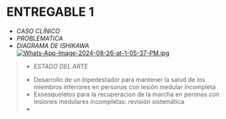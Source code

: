 # ENTREGABLE 1
* *CASO CLÍNICO*
* *PROBLEMATICA*
* *DIAGRAMA DE ISHIKAWA*
[![Whats-App-Image-2024-08-26-at-1-05-37-PM.jpg](https://i.postimg.cc/BvrJwqK1/Whats-App-Image-2024-08-26-at-1-05-37-PM.jpg)](https://postimg.cc/sBJFMCKV)
> * *ESTADO DEL ARTE*
> - Desarrollo de un bipedestador para mantener la salud de los miembros inferiores en personas con lesión medular incompleta
> - Exoesqueletos para la recuperacion de la marcha en peronas con lesiones medulares incompletas: revisión sistemática
> - 
